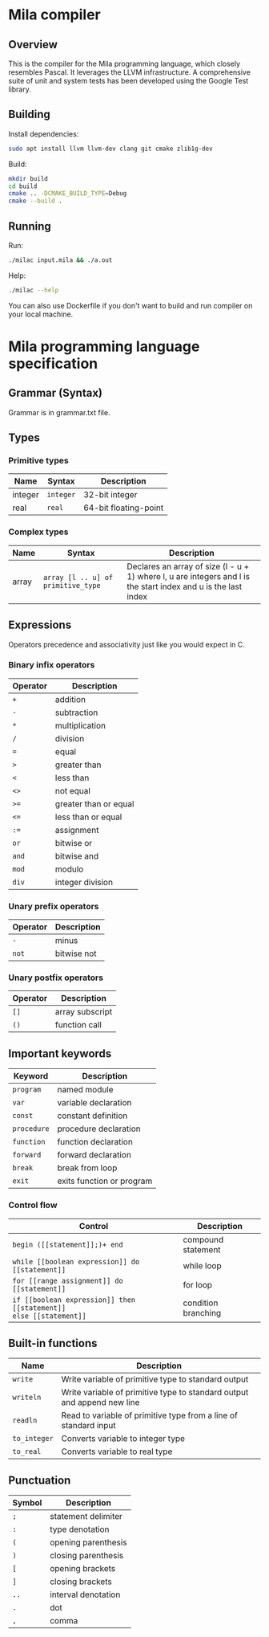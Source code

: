 # Mila compiler

## Overview

This is the compiler for the Mila programming language, which closely resembles Pascal. It leverages the LLVM infrastructure. A comprehensive suite of unit and system tests has been developed using the Google Test library.

## Building

Install dependencies:
```bash
sudo apt install llvm llvm-dev clang git cmake zlib1g-dev
```

Build:
```bash
mkdir build
cd build
cmake .. -DCMAKE_BUILD_TYPE=Debug
cmake --build .
```

## Running

Run:
```bash
./milac input.mila && ./a.out
```

Help:
```bash
./milac --help
```

You can also use Dockerfile if you don't want to build and run compiler on your local machine.

# Mila programming language specification

## Grammar (Syntax)

Grammar is in grammar.txt file.

## Types

### Primitive types

| Name    | Syntax    | Description           |
|---------|-----------|-----------------------|
| integer | `integer` | 32-bit integer        |
| real    | `real`    | 64-bit floating-point |

### Complex types

| Name  | Syntax                             | Description                                                                                                    |
|-------|------------------------------------|----------------------------------------------------------------------------------------------------------------|
| array | `array [l .. u] of primitive_type` | Declares an array of size (l - u + 1) where l, u are integers and l is the start index and u is the last index |

## Expressions

Operators precedence and associativity just like you would expect in C.

### Binary infix operators

| Operator | Description           |
|----------|-----------------------|
| `+`      | addition              |
| `-`      | subtraction           |
| `*`      | multiplication        |
| `/`      | division              |    
| `=`      | equal                 |
| `>`      | greater than          |
| `<`      | less than             |
| `<>`     | not equal             |
| `>=`     | greater than or equal |
| `<=`     | less than or equal    |
| `:=`     | assignment            |
| `or`     | bitwise or            |
| `and`    | bitwise and           |
| `mod`    | modulo                |
| `div`    | integer division      |

### Unary prefix operators

| Operator | Description |
|----------|-------------|
| `-`      | minus       |
| `not`    | bitwise not |

### Unary postfix operators

| Operator | Description     |
|----------|-----------------|
| `[]`     | array subscript |
| `()`     | function call   |

## Important keywords

| Keyword     | Description               |
|-------------|---------------------------|
| `program`   | named module              |
| `var`       | variable declaration      |
| `const`     | constant definition       |
| `procedure` | procedure declaration     |
| `function`  | function declaration      |
| `forward`   | forward declaration       |
| `break`     | break from loop           |
| `exit`      | exits function or program |

### Control flow

| Control                                                                  | Description         |
|--------------------------------------------------------------------------|---------------------| 
| `begin ([[statement]];)+ end`                                            | compound statement  |
| `while [[boolean expression]] do [[statement]]`                          | while loop          |
| `for [[range assignment]] do [[statement]]`                              | for loop            |
| `if [[boolean expression]] then [[statement]]` <br> `else [[statement]]` | condition branching |

## Built-in functions

| Name         | Description                                                             |
|--------------|-------------------------------------------------------------------------|
| `write`      | Write variable of primitive type to standard output                     |
| `writeln`    | Write variable of primitive type to standard output and append new line |
| `readln`     | Read to variable of primitive type from a line of standard input        |
| `to_integer` | Converts variable to integer type                                       |
| `to_real`    | Converts variable to real type                                          |

## Punctuation

| Symbol | Description         |
|--------|---------------------|
| `;`    | statement delimiter |
| `:`    | type denotation     |
| `(`    | opening parenthesis |
| `)`    | closing parenthesis |
| `[`    | opening brackets    |
| `]`    | closing brackets    |
| `..`   | interval denotation |
| `.`    | dot                 |
| `,`    | comma  			          |

